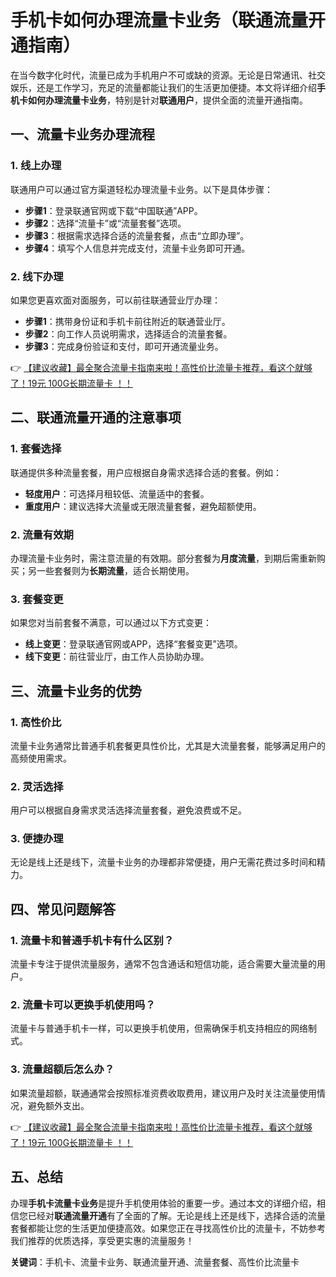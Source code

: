 # 手机卡如何办理流量卡业务（联通流量开通指南）

在当今数字化时代，流量已成为手机用户不可或缺的资源。无论是日常通讯、社交娱乐，还是工作学习，充足的流量都能让我们的生活更加便捷。本文将详细介绍**手机卡如何办理流量卡业务**，特别是针对**联通用户**，提供全面的流量开通指南。

## 一、流量卡业务办理流程

### 1. 线上办理
联通用户可以通过官方渠道轻松办理流量卡业务。以下是具体步骤：
- **步骤1**：登录联通官网或下载“中国联通”APP。
- **步骤2**：选择“流量卡”或“流量套餐”选项。
- **步骤3**：根据需求选择合适的流量套餐，点击“立即办理”。
- **步骤4**：填写个人信息并完成支付，流量卡业务即可开通。

### 2. 线下办理
如果您更喜欢面对面服务，可以前往联通营业厅办理：
- **步骤1**：携带身份证和手机卡前往附近的联通营业厅。
- **步骤2**：向工作人员说明需求，选择适合的流量套餐。
- **步骤3**：完成身份验证和支付，即可开通流量业务。

👉 [【建议收藏】最全聚合流量卡指南来啦！高性价比流量卡推荐，看这个就够了！19元 100G长期流量卡 ！！](https://bit.ly/Liuliangka)

## 二、联通流量开通的注意事项

### 1. 套餐选择
联通提供多种流量套餐，用户应根据自身需求选择合适的套餐。例如：
- **轻度用户**：可选择月租较低、流量适中的套餐。
- **重度用户**：建议选择大流量或无限流量套餐，避免超额使用。

### 2. 流量有效期
办理流量卡业务时，需注意流量的有效期。部分套餐为**月度流量**，到期后需重新购买；另一些套餐则为**长期流量**，适合长期使用。

### 3. 套餐变更
如果您对当前套餐不满意，可以通过以下方式变更：
- **线上变更**：登录联通官网或APP，选择“套餐变更”选项。
- **线下变更**：前往营业厅，由工作人员协助办理。

## 三、流量卡业务的优势

### 1. 高性价比
流量卡业务通常比普通手机套餐更具性价比，尤其是大流量套餐，能够满足用户的高频使用需求。

### 2. 灵活选择
用户可以根据自身需求灵活选择流量套餐，避免浪费或不足。

### 3. 便捷办理
无论是线上还是线下，流量卡业务的办理都非常便捷，用户无需花费过多时间和精力。

## 四、常见问题解答

### 1. 流量卡和普通手机卡有什么区别？
流量卡专注于提供流量服务，通常不包含通话和短信功能，适合需要大量流量的用户。

### 2. 流量卡可以更换手机使用吗？
流量卡与普通手机卡一样，可以更换手机使用，但需确保手机支持相应的网络制式。

### 3. 流量超额后怎么办？
如果流量超额，联通通常会按照标准资费收取费用，建议用户及时关注流量使用情况，避免额外支出。

👉 [【建议收藏】最全聚合流量卡指南来啦！高性价比流量卡推荐，看这个就够了！19元 100G长期流量卡 ！！](https://bit.ly/Liuliangka)

## 五、总结

办理**手机卡流量卡业务**是提升手机使用体验的重要一步。通过本文的详细介绍，相信您已经对**联通流量开通**有了全面的了解。无论是线上还是线下，选择合适的流量套餐都能让您的生活更加便捷高效。如果您正在寻找高性价比的流量卡，不妨参考我们推荐的优质选择，享受更实惠的流量服务！

**关键词**：手机卡、流量卡业务、联通流量开通、流量套餐、高性价比流量卡